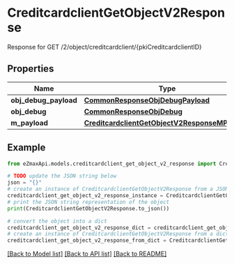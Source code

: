 # CreditcardclientGetObjectV2Response

Response for GET /2/object/creditcardclient/{pkiCreditcardclientID}

## Properties

Name | Type | Description | Notes
------------ | ------------- | ------------- | -------------
**obj_debug_payload** | [**CommonResponseObjDebugPayload**](CommonResponseObjDebugPayload.md) |  | 
**obj_debug** | [**CommonResponseObjDebug**](CommonResponseObjDebug.md) |  | [optional] 
**m_payload** | [**CreditcardclientGetObjectV2ResponseMPayload**](CreditcardclientGetObjectV2ResponseMPayload.md) |  | 

## Example

```python
from eZmaxApi.models.creditcardclient_get_object_v2_response import CreditcardclientGetObjectV2Response

# TODO update the JSON string below
json = "{}"
# create an instance of CreditcardclientGetObjectV2Response from a JSON string
creditcardclient_get_object_v2_response_instance = CreditcardclientGetObjectV2Response.from_json(json)
# print the JSON string representation of the object
print(CreditcardclientGetObjectV2Response.to_json())

# convert the object into a dict
creditcardclient_get_object_v2_response_dict = creditcardclient_get_object_v2_response_instance.to_dict()
# create an instance of CreditcardclientGetObjectV2Response from a dict
creditcardclient_get_object_v2_response_from_dict = CreditcardclientGetObjectV2Response.from_dict(creditcardclient_get_object_v2_response_dict)
```
[[Back to Model list]](../README.md#documentation-for-models) [[Back to API list]](../README.md#documentation-for-api-endpoints) [[Back to README]](../README.md)


